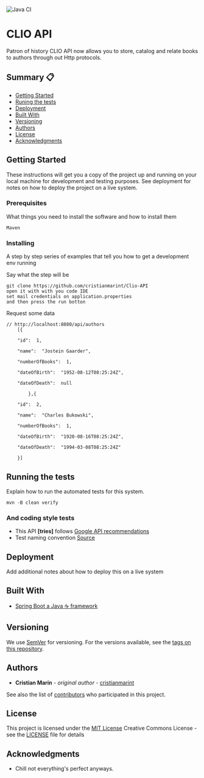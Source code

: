 ![Java CI](https://github.com/cristianmarint/CLIO-API/workflows/Java%20CI%20with%20Maven/badge.svg?branch=master)

# CLIO API

Patron of history CLIO API now allows you to store, catalog and relate books to authors through out Http protocols.


## Summary 📋

  - [Getting Started](#getting-started)
  - [Runing the tests](#running-the-tests)
  - [Deployment](#deployment)
  - [Built With](#built-with)
  - [Versioning](#versioning)
  - [Authors](#authors)
  - [License](#license)
  - [Acknowledgments](#acknowledgments)

## Getting Started

These instructions will get you a copy of the project up and running on
your local machine for development and testing purposes. See deployment
for notes on how to deploy the project on a live system.

### Prerequisites

What things you need to install the software and how to install them

    Maven

### Installing

A step by step series of examples that tell you how to get a development
env running

Say what the step will be

    git clone https://github.com/cristianmarint/Clio-API
    open it with with you code IDE
    set mail credentials on application.properties
    and then press the run botton
    

Request some data
    
    // http://localhost:8080/api/authors
        [{
        
        "id":  1,
        
        "name":  "Jostein Gaarder",
        
        "numberOfBooks":  1,
        
        "dateOfBirth":  "1952-08-12T08:25:24Z",
        
        "dateOfDeath":  null
        
    	    },{
        
        "id":  2,
        
        "name":  "Charles Bukowski",
        
        "numberOfBooks":  1,
        
        "dateOfBirth":  "1920-08-16T08:25:24Z",
        
        "dateOfDeath":  "1994-03-08T08:25:24Z"
        
        }]

## Running the tests 

Explain how to run the automated tests for this system.

    mvn -B clean verify

### And coding style tests

* This API **[tries]** follows [Google API recommendations](https://cloud.google.com/apis/design/resources)
* Test naming convention [Source](https://dzone.com/articles/7-popular-unit-test-naming)

## Deployment

Add additional notes about how to deploy this on a live system

## Built With

  - [Spring Boot a Java ☕ framework](https://spring.io/projects/spring-boot)

## Versioning

We use [SemVer](http://semver.org/) for versioning. For the versions
available, see the [tags on this
repository](https://github.com/cristianmarint/Clio-API/tags).

## Authors

  - **Cristian Marín** - *original author* -
    [cristianmarint](https://github.com/cristianmarint)

See also the list of
[contributors](https://github.com/cristianmarint/Clio-API/contributors)
who participated in this project.

## License

This project is licensed under the [MIT License](LICENSE.md)
Creative Commons License - see the [LICENSE](LICENSE) file for
details

## Acknowledgments

  - Chill not everything's perfect anyways.

[license-url]: https://github.com/cristianmarint/CLIO-API/blob/master/LICENSE
